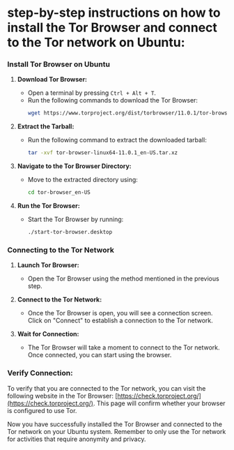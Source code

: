 # step-by-step instructions on how to install the Tor Browser and connect to the Tor network on Ubuntu:

### Install Tor Browser on Ubuntu

1. **Download Tor Browser:**
   - Open a terminal by pressing `Ctrl + Alt + T`.
   - Run the following commands to download the Tor Browser:
     ```bash
     wget https://www.torproject.org/dist/torbrowser/11.0.1/tor-browser-linux64-11.0.1_en-US.tar.xz
     ```

2. **Extract the Tarball:**
   - Run the following command to extract the downloaded tarball:
     ```bash
     tar -xvf tor-browser-linux64-11.0.1_en-US.tar.xz
     ```

3. **Navigate to the Tor Browser Directory:**
   - Move to the extracted directory using:
     ```bash
     cd tor-browser_en-US
     ```

4. **Run the Tor Browser:**
   - Start the Tor Browser by running:
     ```bash
     ./start-tor-browser.desktop
     ```

### Connecting to the Tor Network

1. **Launch Tor Browser:**
   - Open the Tor Browser using the method mentioned in the previous step.

2. **Connect to the Tor Network:**
   - Once the Tor Browser is open, you will see a connection screen. Click on "Connect" to establish a connection to the Tor network.

3. **Wait for Connection:**
   - The Tor Browser will take a moment to connect to the Tor network. Once connected, you can start using the browser.

### Verify Connection:

To verify that you are connected to the Tor network, you can visit the following website in the Tor Browser: [https://check.torproject.org/](https://check.torproject.org/). This page will confirm whether your browser is configured to use Tor.

Now you have successfully installed the Tor Browser and connected to the Tor network on your Ubuntu system. Remember to only use the Tor network for activities that require anonymity and privacy.
